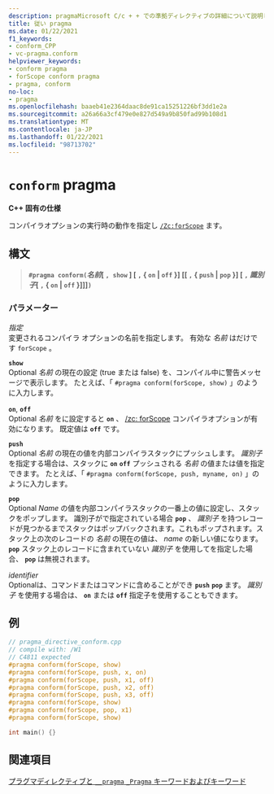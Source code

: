 ```yaml
---
description: pragmaMicrosoft C/c + + での準拠ディレクティブの詳細について説明します。
title: 従い pragma
ms.date: 01/22/2021
f1_keywords:
- conform_CPP
- vc-pragma.conform
helpviewer_keywords:
- conform pragma
- forScope conform pragma
- pragma, conform
no-loc:
- pragma
ms.openlocfilehash: baaeb41e2364daac8de91ca15251226bf3dd1e2a
ms.sourcegitcommit: a26a66a3cf479e0e827d549a9b850fad99b108d1
ms.translationtype: MT
ms.contentlocale: ja-JP
ms.lasthandoff: 01/22/2021
ms.locfileid: "98713702"
---
```

# <a name="conform-no-locpragma"></a>`conform` pragma

**C++ 固有の仕様**

コンパイラオプションの実行時の動作を指定し [`/Zc:forScope`](../build/reference/zc-forscope-force-conformance-in-for-loop-scope.md) ます。

## <a name="syntax"></a>構文

> **`#pragma conform(`***名前*[ **`, show`** ] [ **`,`** { **`on`**  |  **`off`** }] [[ **`,`** { **`push`**  |  **`pop`** }] [ **`,`** *識別子*[ **`,`** { **`on`**  |  **`off`** }]]]**`)`**

### <a name="parameters"></a>パラメーター

*指定*\
変更されるコンパイラ オプションの名前を指定します。 有効な *名前* はだけです `forScope` 。

**`show`**\
Optional *名前* の現在の設定 (true または false) を、コンパイル中に警告メッセージで表示します。 たとえば、「 `#pragma conform(forScope, show)` 」のように入力します。

**`on`**, **`off`**\
Optional *名前* をに設定すると **`on`** 、 [/zc: forScope](../build/reference/zc-forscope-force-conformance-in-for-loop-scope.md) コンパイラオプションが有効になります。 既定値は **`off`** です。

**`push`**\
Optional *名前* の現在の値を内部コンパイラスタックにプッシュします。 *識別子* を指定する場合は、スタックに **`on`** **`off`** プッシュされる *名前* の値または値を指定できます。 たとえば、「 `#pragma conform(forScope, push, myname, on)` 」のように入力します。

**`pop`**\
Optional *Name* の値を内部コンパイラスタックの一番上の値に設定し、スタックをポップします。 識別子がで指定されている場合 **`pop`** 、 *識別子* を持つレコードが見つかるまでスタックはポップバックされます。これもポップされます。スタック上の次のレコードの *名前* の現在の値は、 *name* の新しい値になります。 **`pop`** スタック上のレコードに含まれていない *識別子* を使用してを指定した場合、 **`pop`** は無視されます。

*identifier*\
Optionalは、コマンドまたはコマンドに含めることができ **`push`** **`pop`** ます。 *識別子* を使用する場合は、 **`on`** または **`off`** 指定子を使用することもできます。

## <a name="example"></a>例

```cpp
// pragma_directive_conform.cpp
// compile with: /W1
// C4811 expected
#pragma conform(forScope, show)
#pragma conform(forScope, push, x, on)
#pragma conform(forScope, push, x1, off)
#pragma conform(forScope, push, x2, off)
#pragma conform(forScope, push, x3, off)
#pragma conform(forScope, show)
#pragma conform(forScope, pop, x1)
#pragma conform(forScope, show)

int main() {}
```

## <a name="see-also"></a>関連項目

[プラグマディレクティブと `__pragma` `_Pragma` キーワードおよびキーワード](./pragma-directives-and-the-pragma-keyword.md)
